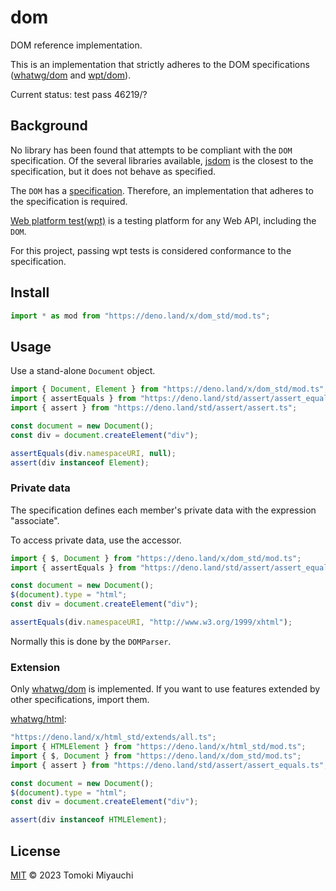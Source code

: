 # dom

DOM reference implementation.

This is an implementation that strictly adheres to the DOM specifications
([whatwg/dom](https://dom.spec.whatwg.org/) and
[wpt/dom](https://github.com/web-platform-tests/wpt/tree/master/dom)).

Current status: test pass 46219/?

## Background

No library has been found that attempts to be compliant with the `DOM`
specification. Of the several libraries available,
[jsdom](https://github.com/jsdom/jsdom) is the closest to the specification, but
it does not behave as specified.

The `DOM` has a [specification](https://dom.spec.whatwg.org/). Therefore, an
implementation that adheres to the specification is required.

[Web platform test(wpt)](https://github.com/web-platform-tests/wpt) is a testing
platform for any Web API, including the `DOM`.

For this project, passing wpt tests is considered conformance to the
specification.

## Install

```ts
import * as mod from "https://deno.land/x/dom_std/mod.ts";
```

<!-- npm:

```bash
npm i dom-std
``` -->

## Usage

Use a stand-alone `Document` object.

```ts
import { Document, Element } from "https://deno.land/x/dom_std/mod.ts";
import { assertEquals } from "https://deno.land/std/assert/assert_equals.ts";
import { assert } from "https://deno.land/std/assert/assert.ts";

const document = new Document();
const div = document.createElement("div");

assertEquals(div.namespaceURI, null);
assert(div instanceof Element);
```

### Private data

The specification defines each member's private data with the expression
"associate".

To access private data, use the accessor.

```ts
import { $, Document } from "https://deno.land/x/dom_std/mod.ts";
import { assertEquals } from "https://deno.land/std/assert/assert_equals.ts";

const document = new Document();
$(document).type = "html";
const div = document.createElement("div");

assertEquals(div.namespaceURI, "http://www.w3.org/1999/xhtml");
```

Normally this is done by the `DOMParser`.

<!-- For more information, see About private data. -->

### Extension

Only [whatwg/dom](https://dom.spec.whatwg.org/) is implemented. If you want to
use features extended by other specifications, import them.

[whatwg/html](https://html.spec.whatwg.org/multipage/):

```ts
"https://deno.land/x/html_std/extends/all.ts";
import { HTMLElement } from "https://deno.land/x/html_std/mod.ts";
import { $, Document } from "https://deno.land/x/dom_std/mod.ts";
import { assert } from "https://deno.land/std/assert/assert_equals.ts";

const document = new Document();
$(document).type = "html";
const div = document.createElement("div");

assert(div instanceof HTMLElement);
```

## License

[MIT](LICENSE) © 2023 Tomoki Miyauchi
